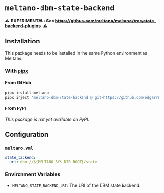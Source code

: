 # `meltano-dbm-state-backend`

 ⚠️ **EXPERIMENTAL: See https://github.com/meltano/meltano/tree/state-backend-plugins.** ⚠️

<!--
[![PyPI version](https://img.shields.io/pypi/v/meltano-dbm-state-backend.svg?logo=pypi&logoColor=FFE873&color=blue)](https://pypi.org/project/meltano-dbm-state-backend)
[![Python versions](https://img.shields.io/pypi/pyversions/meltano-dbm-state-backend.svg?logo=python&logoColor=FFE873)](https://pypi.org/project/meltano-dbm-state-backend)

This is a [Meltano](https://meltano.com) plugin that provides a [shelve](https://docs.python.org/3/library/shelve.html) [state backend](https://docs.meltano.com/concepts/state_backends).
-->

## Installation

This package needs to be installed in the same Python environment as Meltano.

### With [pipx](https://github.com/pypa/pipx)

#### From GitHub

```bash
pipx install meltano
pipx inject 'meltano-dbm-state-backend @ git+https://github.com/edgarrmondragon/meltano-dbm-state-backend.git'
```
#### From PyPI

_This package is not yet available on PyPI._

## Configuration

### `meltano.yml`

```yaml
state_backend:
  uri: dbm://${MELTANO_SYS_DIR_ROOT}/state
```

### Environment Variables

* `MELTANO_STATE_BACKEND_URI`: The URI of the DBM state backend.
